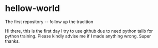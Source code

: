 # hellow-world
The first repository -- follow up the tradition

Hi there,
this is the first day I try to use github due to need python talib for python training.
Please kindly advise me if I made anything wrong.
Super thanks.
